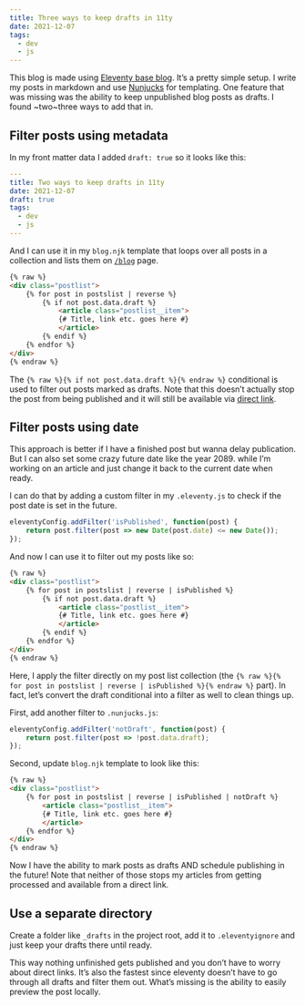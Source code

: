 ```yaml
---
title: Three ways to keep drafts in 11ty
date: 2021-12-07
tags:
  - dev
  - js
---
```


This blog is made using [Eleventy base blog](https://github.com/11ty/eleventy-base-blog). It’s a pretty simple setup. I write my posts in markdown and use [Nunjucks](https://mozilla.github.io/nunjucks/) for templating. One feature that was missing was the ability to keep unpublished blog posts as drafts. I found ~two~three ways to add that in.

## Filter posts using metadata

In my front matter data I added `draft: true` so it looks like this:

```yml
---
title: Two ways to keep drafts in 11ty
date: 2021-12-07
draft: true
tags:
  - dev
  - js
---
```

And I can use it in my `blog.njk` template that loops over all posts in a collection and lists them on [`/blog`](/blog/) page.

```html
{% raw %}
<div class="postlist">
    {% for post in postslist | reverse %}
        {% if not post.data.draft %}
            <article class="postlist__item">
            {# Title, link etc. goes here #}
            </article>
        {% endif %}
    {% endfor %}
</div>
{% endraw %}
```

The `{% raw %}{% if not post.data.draft %}{% endraw %}` conditional is used to filter out posts marked as drafts. Note that this doesn’t actually stop the post from being published and it will still be available via [direct link](/blog/three-ways-to-keep-drafts-in-11ty/).

## Filter posts using date

This approach is better if I have a finished post but wanna delay publication. But I can also set some crazy future date like the year 2089. while I’m working on an article and just change it back to the current date when ready.

I can do that by adding a custom filter in my `.eleventy.js` to check if the post date is set in the future.

```js
eleventyConfig.addFilter('isPublished', function(post) {
    return post.filter(post => new Date(post.date) <= new Date());
});
```

And now I can use it to filter out my posts like so:

```html
{% raw %}
<div class="postlist">
    {% for post in postslist | reverse | isPublished %}
        {% if not post.data.draft %}
            <article class="postlist__item">
            {# Title, link etc. goes here #}
            </article>
        {% endif %}
    {% endfor %}
</div>
{% endraw %}
```

Here, I apply the filter directly on my post list collection (the `{% raw %}{% for post in postslist | reverse | isPublished %}{% endraw %}` part). In fact, let’s convert the draft conditional into a filter as well to clean things up.

First, add another filter to `.nunjucks.js`:

```js
eleventyConfig.addFilter('notDraft', function(post) {
    return post.filter(post => !post.data.draft);
});
```

Second, update `blog.njk` template to look like this:

```html
{% raw %}
<div class="postlist">
    {% for post in postslist | reverse | isPublished | notDraft %}
        <article class="postlist__item">
        {# Title, link etc. goes here #}
        </article>
    {% endfor %}
</div>
{% endraw %}
```

Now I have the ability to mark posts as drafts AND schedule publishing in the future! Note that neither of those stops my articles from getting processed and available from a direct link.

## Use a separate directory

Create a folder like `_drafts` in the project root, add it to `.eleventyignore` and just keep your drafts there until ready.

This way nothing unfinished gets published and you don’t have to worry about direct links. It’s also the fastest since eleventy doesn’t have to go through all drafts and filter them out. What’s missing is the ability to easily preview the post locally.
